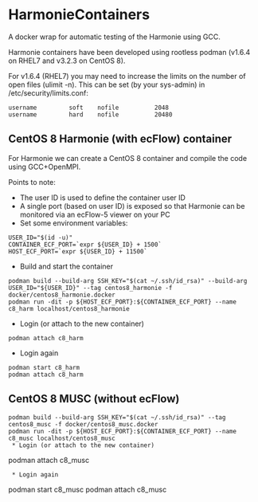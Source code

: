 # HarmonieContainers

A docker wrap for automatic testing of the Harmonie using GCC.

Harmonie containers have been developed using rootless podman (v1.6.4 on RHEL7 and v3.2.3 on CentOS 8). 

For v1.6.4 (RHEL7) you may need to increase the limits on the number of open files (ulimit -n). This can be set (by your sys-admin) in /etc/security/limits.conf:
```
username         soft    nofile          2048
username         hard    nofile          20480
```

## CentOS 8 Harmonie (with ecFlow) container

For Harmonie we can create a CentOS 8 container and compile the code using GCC+OpenMPI.

Points to note:
 * The user ID is used to define the container user ID
 * A single port (based on user ID) is exposed so that Harmonie can be monitored via an ecFlow-5 viewer on your PC
 * Set some environment variables:
```
USER_ID="$(id -u)"
CONTAINER_ECF_PORT=`expr ${USER_ID} + 1500`
HOST_ECF_PORT=`expr ${USER_ID} + 11500`
```
 * Build and start the container
```
podman build --build-arg SSH_KEY="$(cat ~/.ssh/id_rsa)" --build-arg USER_ID="${USER_ID}" --tag centos8_harmonie -f docker/centos8_harmonie.docker
podman run -dit -p ${HOST_ECF_PORT}:${CONTAINER_ECF_PORT} --name c8_harm localhost/centos8_harmonie
```
 * Login (or attach to the new container)
```
podman attach c8_harm
```
 * Login again
 ```
 podman start c8_harm
 podman attach c8_harm
 ```

## CentOS 8 MUSC (without ecFlow)
```
podman build --build-arg SSH_KEY="$(cat ~/.ssh/id_rsa)" --tag centos8_musc -f docker/centos8_musc.docker
podman run -dit -p ${HOST_ECF_PORT}:${CONTAINER_ECF_PORT} --name c8_musc localhost/centos8_musc
 * Login (or attach to the new container)
```
podman attach c8_musc
```
 * Login again
 ```
 podman start c8_musc
 podman attach c8_musc
 ```
